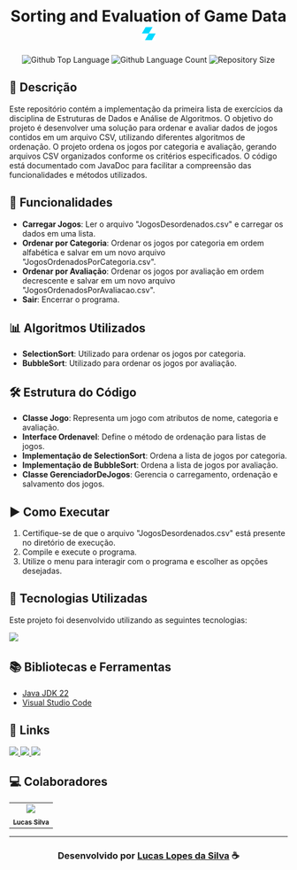 <h1 align="center">
  Sorting and Evaluation of Game Data <img width="25px" src="https://raw.githubusercontent.com/eoLucasS/portfolio/main/assets/img/icon.svg"/>
</h1>

<p align="center">
  <img alt="Github Top Language" src="https://img.shields.io/github/languages/top/eolucass/Sorting-and-Evaluation-of-Game-Data?color=00FFFB">
  <img alt="Github Language Count" src="https://img.shields.io/github/languages/count/eolucass/Sorting-and-Evaluation-of-Game-Data?color=00FFFB">
  <img alt="Repository Size" src="https://img.shields.io/github/repo-size/eolucass/Sorting-and-Evaluation-of-Game-Data?color=00FFFB">
</p>

## 📝 Descrição

Este repositório contém a implementação da primeira lista de exercícios da disciplina de Estruturas de Dados e Análise de Algoritmos. O objetivo do projeto é desenvolver uma solução para ordenar e avaliar dados de jogos contidos em um arquivo CSV, utilizando diferentes algoritmos de ordenação. O projeto ordena os jogos por categoria e avaliação, gerando arquivos CSV organizados conforme os critérios especificados. O código está documentado com JavaDoc para facilitar a compreensão das funcionalidades e métodos utilizados.

## 🔧 Funcionalidades

- **Carregar Jogos**: Ler o arquivo "JogosDesordenados.csv" e carregar os dados em uma lista.
- **Ordenar por Categoria**: Ordenar os jogos por categoria em ordem alfabética e salvar em um novo arquivo "JogosOrdenadosPorCategoria.csv".
- **Ordenar por Avaliação**: Ordenar os jogos por avaliação em ordem decrescente e salvar em um novo arquivo "JogosOrdenadosPorAvaliacao.csv".
- **Sair**: Encerrar o programa.

## 📊 Algoritmos Utilizados

- **SelectionSort**: Utilizado para ordenar os jogos por categoria.
- **BubbleSort**: Utilizado para ordenar os jogos por avaliação.

## 🛠 Estrutura do Código

- **Classe Jogo**: Representa um jogo com atributos de nome, categoria e avaliação.
- **Interface Ordenavel**: Define o método de ordenação para listas de jogos.
- **Implementação de SelectionSort**: Ordena a lista de jogos por categoria.
- **Implementação de BubbleSort**: Ordena a lista de jogos por avaliação.
- **Classe GerenciadorDeJogos**: Gerencia o carregamento, ordenação e salvamento dos jogos.

## ▶️ Como Executar

1. Certifique-se de que o arquivo "JogosDesordenados.csv" está presente no diretório de execução.
2. Compile e execute o programa.
3. Utilize o menu para interagir com o programa e escolher as opções desejadas.

## 🚀 Tecnologias Utilizadas

Este projeto foi desenvolvido utilizando as seguintes tecnologias:

<a href="https://github.com/eoLucasS" target="_blank"><img src="https://img.shields.io/badge/java-323330?style=for-the-badge&logo=java&logoColor=00FFFB" target="_blank"></a>

## 📚 Bibliotecas e Ferramentas

- [Java JDK 22](https://download.oracle.com/java/22/latest/jdk-22_windows-x64_bin.msi)
- [Visual Studio Code](https://code.visualstudio.com/)

## 🔗 Links

<p align="left">

 <a href="https://www.linkedin.com/in/lucaslopesdasilva/" alt="Linkedin">
  <img src="https://img.shields.io/badge/-Linkedin-000?style=for-the-badge&logo=Linkedin&logoColor=0A66C2&link=https://www.linkedin.com/in/lucaslopesdasilva/"/> 
 </a>
  
 <a href="https://twitter.com/eoLucasS114" alt="Twitter">
  <img src="https://img.shields.io/badge/-Twitter-000?style=for-the-badge&logo=Twitter&logoColor=1DA1F2&link=https://twitter.com/eoLucasS114"/> 
 </a>

 <a href="https://portfolio-lucaslopes.vercel.app/" alt="Portfolio">
  <img src="https://img.shields.io/badge/my_portfolio-000?style=for-the-badge&logo=ko-fi&logoColor=FFF&link=https://portfolio-lucaslopes.vercel.app/"/>
 </a>

 </p>
 
## 💻 Colaboradores<br>
<table>
  <tr>
    <td align="center">
      <a href="https://www.linkedin.com/in/lucaslopesdasilva/">
        <img src="https://avatars.githubusercontent.com/u/119815116?v=4" width="100px;" /><br>
        <sub>
          <b>Lucas Silva</b>
        </sub>
      </a>
    </td>
  </tr>
</table>

-----

<h3 align="center"> Desenvolvido por <a href="https://www.linkedin.com/in/lucaslopesdasilva/">Lucas Lopes da Silva</a> ☕</h3>